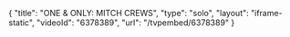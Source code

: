 {
    "title": "ONE & ONLY: MITCH CREWS",
    "type": "solo",
    "layout": "iframe-static",
    "videoId": "6378389",
    "url": "\/tvpembed\/6378389"
}